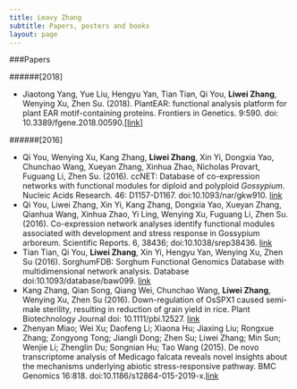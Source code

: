 ```yaml
---
title: Leavy Zhang
subtitle: Papers, posters and books
layout: page
---
```


###Papers

######[2018]

+ Jiaotong Yang, Yue Liu, Hengyu Yan, Tian Tian, Qi You, **Liwei Zhang**, Wenying Xu, Zhen Su. (2018). PlantEAR: functional analysis platform for plant EAR motif-containing proteins. Frontiers in Genetics. 9:590. doi: 10.3389/fgene.2018.00590.[[link]](http://dx.doi.org/10.3389/fgene.2018.00590 "1")

######[2016]

+ Qi You, Wenying Xu, Kang Zhang, **Liwei Zhang**, Xin Yi, Dongxia Yao, Chunchao Wang, Xueyan Zhang, Xinhua Zhao, Nicholas Provart, Fuguang Li, Zhen Su. (2016). ccNET: Database of co-expression networks with functional modules for diploid and polyploid *Gossypium*. Nucleic Acids Research. 46: D1157-D1167. doi:10.1093/nar/gkw910. [link](http://dx.doi.org/10.1093/nar/gkw910 "2")
+ Qi You, Liwei Zhang, Xin Yi, Kang Zhang, Dongxia Yao, Xueyan Zhang, Qianhua Wang, Xinhua Zhao, Yi Ling, Wenying Xu, Fuguang Li, Zhen Su. (2016). Co-expression network analyses identify functional modules associated with development and stress response in Gossypium arboreum. Scientific Reports. 6, 38436; doi:10.1038/srep38436. [link](http://dx.doi.org/10.1038/srep38436 "3")
+ Tian Tian, Qi You, **Liwei Zhang**, Xin Yi, Hengyu Yan, Wenying Xu, Zhen Su (2016). SorghumFDB: Sorghum Functional Genomics Database with multidimensional network analysis. Database doi:10.1093/database/baw099. [link](http://dx.doi.org/10.1093/database/baw099 "4")
+ Kang Zhang, Qian Song, Qiang Wei, Chunchao Wang, **Liwei Zhang**, Wenying Xu, Zhen Su (2016). Down-regulation of OsSPX1 caused semi-male sterility, resulting in reduction of grain yield in rice. Plant Biotechnology Journal   doi: 10.1111/pbi.12527. [link](http://dx.doi.org/10.1111/pbi.12527 "5")
+ Zhenyan Miao; Wei Xu; Daofeng Li; Xiaona Hu; Jiaxing Liu; Rongxue Zhang; Zongyong Tong; Jiangli Dong; Zhen Su; Liwei Zhang; Min Sun; Wenjie Li; Zhenglin Du; Songnian Hu; Tao Wang (2015). De novo transcriptome analysis of Medicago falcata reveals novel insights about the mechanisms underlying abiotic stress-responsive pathway. BMC Genomics 16:818. doi:10.1186/s12864-015-2019-x.[link](http://dx.doi.org/10.1186/s12864-015-2019-x "6")



